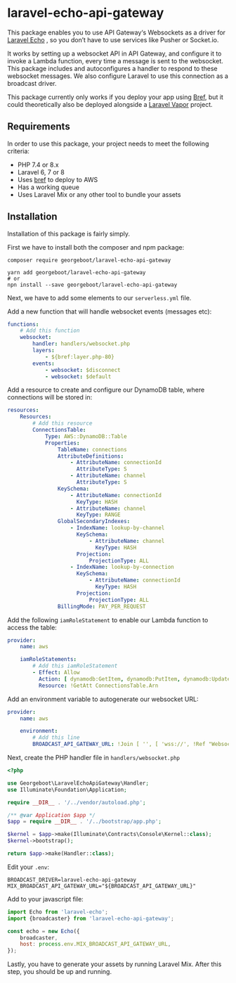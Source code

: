 # laravel-echo-api-gateway

This package enables you to use API Gateway‘s Websockets as a driver for [Laravel Echo](https://github.com/laravel/echo)
, so you don’t have to use services like Pusher or Socket.io.

It works by setting up a websocket API in API Gateway, and configure it to invoke a Lambda function, every time a
message is sent to the websocket. This package includes and autoconfigures a handler to respond to these websocket
messages. We also configure Laravel to use this connection as a broadcast driver.

This package currently only works if you deploy your app using [Bref](https://bref.sh), but it could theoretically also
be deployed alongside a [Laravel Vapor](https://vapor.laravel.com) project.

## Requirements

In order to use this package, your project needs to meet the following criteria:

- PHP 7.4 or 8.x
- Laravel 6, 7 or 8
- Uses [bref](https://bref.sh) to deploy to AWS
- Has a working queue
- Uses Laravel Mix or any other tool to bundle your assets

## Installation

Installation of this package is fairly simply.

First we have to install both the composer and npm package:

```shell
composer require georgeboot/laravel-echo-api-gateway

yarn add georgeboot/laravel-echo-api-gateway
# or
npn install --save georgeboot/laravel-echo-api-gateway
```

Next, we have to add some elements to our `serverless.yml` file.

Add a new function that will handle websocket events (messages etc):

```yaml
functions:
    # Add this function
    websocket:
        handler: handlers/websocket.php
        layers:
            - ${bref:layer.php-80}
        events:
            - websocket: $disconnect
            - websocket: $default
```

Add a resource to create and configure our DynamoDB table, where connections will be stored in:

```yaml
resources:
    Resources:
        # Add this resource
        ConnectionsTable:
            Type: AWS::DynamoDB::Table
            Properties:
                TableName: connections
                AttributeDefinitions:
                    - AttributeName: connectionId
                      AttributeType: S
                    - AttributeName: channel
                      AttributeType: S
                KeySchema:
                    - AttributeName: connectionId
                      KeyType: HASH
                    - AttributeName: channel
                      KeyType: RANGE
                GlobalSecondaryIndexes:
                    - IndexName: lookup-by-channel
                      KeySchema:
                          - AttributeName: channel
                            KeyType: HASH
                      Projection:
                          ProjectionType: ALL
                    - IndexName: lookup-by-connection
                      KeySchema:
                          - AttributeName: connectionId
                            KeyType: HASH
                      Projection:
                          ProjectionType: ALL
                BillingMode: PAY_PER_REQUEST
```

Add the following `iamRoleStatement` to enable our Lambda function to access the table:

```yaml
provider:
    name: aws

    iamRoleStatements:
        # Add this iamRoleStatement
        - Effect: Allow
          Action: [ dynamodb:GetItem, dynamodb:PutItem, dynamodb:UpdateItem, dynamodb:DeleteItem, dynamodb:Query ]
          Resource: !GetAtt ConnectionsTable.Arn
```

Add an environment variable to autogenerate our websocket URL:

```yaml
provider:
    name: aws

    environment:
        # Add this line
        BROADCAST_API_GATEWAY_URL: !Join [ '', [ 'wss://', !Ref "WebsocketsApi", '.execute-api.', "${self:provider.region}", '.', !Ref "AWS::URLSuffix", '/', "${self:provider.stage}" ] ]
```

Next, create the PHP handler file in `handlers/websocket.php`

```php
<?php

use Georgeboot\LaravelEchoApiGateway\Handler;
use Illuminate\Foundation\Application;

require __DIR__ . '/../vendor/autoload.php';

/** @var Application $app */
$app = require __DIR__ . '/../bootstrap/app.php';

$kernel = $app->make(Illuminate\Contracts\Console\Kernel::class);
$kernel->bootstrap();

return $app->make(Handler::class);
```

Edit your `.env`:

```dotenv
BROADCAST_DRIVER=laravel-echo-api-gateway
MIX_BROADCAST_API_GATEWAY_URL="${BROADCAST_API_GATEWAY_URL}"
```

Add to your javascript file:

```js
import Echo from 'laravel-echo';
import {broadcaster} from 'laravel-echo-api-gateway';

const echo = new Echo({
    broadcaster,
    host: process.env.MIX_BROADCAST_API_GATEWAY_URL,
});
```

Lastly, you have to generate your assets by running Laravel Mix. After this step, you should be up and running.
